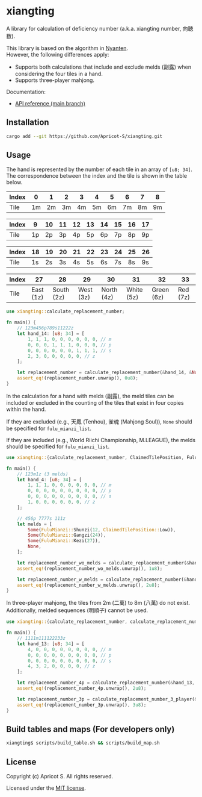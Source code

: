 # xiangting

A library for calculation of deficiency number (a.k.a. xiangting number, 向聴数).

This library is based on the algorithm in [Nyanten](https://github.com/Cryolite/nyanten).  
However, the following differences apply:

- Supports both calculations that include and exclude melds (副露) when considering the four tiles in a hand.
- Supports three-player mahjong.

Documentation:

- [API reference (main branch)](https://Apricot-S.github.io/xiangting/xiangting)

## Installation

```sh
cargo add --git https://github.com/Apricot-S/xiangting.git
```

## Usage

The hand is represented by the number of each tile in an array of `[u8; 34]`. The correspondence between the index and the tile is shown in the table below.

| Index | 0   | 1   | 2   | 3   | 4   | 5   | 6   | 7   | 8   |
| ----- | --- | --- | --- | --- | --- | --- | --- | --- | --- |
| Tile  | 1m  | 2m  | 3m  | 4m  | 5m  | 6m  | 7m  | 8m  | 9m  |

| Index | 9   | 10  | 11  | 12  | 13  | 14  | 15  | 16  | 17  |
| ----- | --- | --- | --- | --- | --- | --- | --- | --- | --- |
| Tile  | 1p  | 2p  | 3p  | 4p  | 5p  | 6p  | 7p  | 8p  | 9p  |

| Index | 18  | 19  | 20  | 21  | 22  | 23  | 24  | 25  | 26  |
| ----- | --- | --- | --- | --- | --- | --- | --- | --- | --- |
| Tile  | 1s  | 2s  | 3s  | 4s  | 5s  | 6s  | 7s  | 8s  | 9s  |

| Index | 27        | 28         | 29        | 30         | 31         | 32         | 33       |
| ----- | --------- | ---------- | --------- | ---------- | ---------- | ---------- | -------- |
| Tile  | East (1z) | South (2z) | West (3z) | North (4z) | White (5z) | Green (6z) | Red (7z) |

```rust
use xiangting::calculate_replacement_number;

fn main() {
    // 123m456p789s11222z
    let hand_14: [u8; 34] = [
        1, 1, 1, 0, 0, 0, 0, 0, 0, // m
        0, 0, 0, 1, 1, 1, 0, 0, 0, // p
        0, 0, 0, 0, 0, 0, 1, 1, 1, // s
        2, 3, 0, 0, 0, 0, 0, // z
    ];

    let replacement_number = calculate_replacement_number(&hand_14, &None);
    assert_eq!(replacement_number.unwrap(), 0u8);
}
```

In the calculation for a hand with melds (副露), the meld tiles can be included or excluded in the counting of the tiles that exist in four copies within the hand.

If they are excluded (e.g., 天鳳 (Tenhou), 雀魂 (Mahjong Soul)), `None` should be specified for `fulu_mianzi_list`.

If they are included (e.g., World Riichi Championship, M.LEAGUE), the melds should be specified for `fulu_mianzi_list`.

```rust
use xiangting::{calculate_replacement_number, ClaimedTilePosition, FuluMianzi};

fn main() {
    // 123m1z (3 melds)
    let hand_4: [u8; 34] = [
        1, 1, 1, 0, 0, 0, 0, 0, 0, // m
        0, 0, 0, 0, 0, 0, 0, 0, 0, // p
        0, 0, 0, 0, 0, 0, 0, 0, 0, // s
        1, 0, 0, 0, 0, 0, 0, // z
    ];

    // 456p 7777s 111z
    let melds = [
        Some(FuluMianzi::Shunzi(12, ClaimedTilePosition::Low)),
        Some(FuluMianzi::Gangzi(24)),
        Some(FuluMianzi::Kezi(27)),
        None,
    ];

    let replacement_number_wo_melds = calculate_replacement_number(&hand_4, &None);
    assert_eq!(replacement_number_wo_melds.unwrap(), 1u8);

    let replacement_number_w_melds = calculate_replacement_number(&hand_4, &Some(melds));
    assert_eq!(replacement_number_w_melds.unwrap(), 2u8);
}
```

In three-player mahjong, the tiles from 2m (二萬) to 8m (八萬) do not exist. Additionally, melded sequences (明順子) cannot be used.

```rust
use xiangting::{calculate_replacement_number, calculate_replacement_number_3_player};

fn main() {
    // 1111m111122233z
    let hand_13: [u8; 34] = [
        4, 0, 0, 0, 0, 0, 0, 0, 0, // m
        0, 0, 0, 0, 0, 0, 0, 0, 0, // p
        0, 0, 0, 0, 0, 0, 0, 0, 0, // s
        4, 3, 2, 0, 0, 0, 0, // z
    ];

    let replacement_number_4p = calculate_replacement_number(&hand_13, &None);
    assert_eq!(replacement_number_4p.unwrap(), 2u8);

    let replacement_number_3p = calculate_replacement_number_3_player(&hand_13, &None);
    assert_eq!(replacement_number_3p.unwrap(), 3u8);
}
```

## Build tables and maps (For developers only)

```sh
xiangting$ scripts/build_table.sh && scripts/build_map.sh
```

## License

Copyright (c) Apricot S. All rights reserved.

Licensed under the [MIT license](LICENSE).
